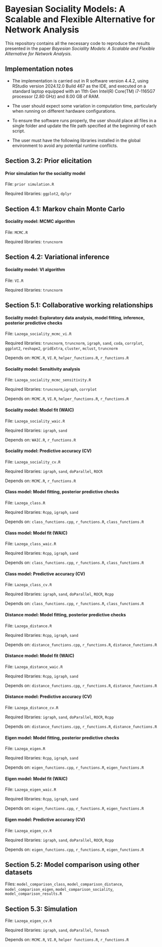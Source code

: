 # Bayesian Sociality Models: A Scalable and Flexible Alternative for Network Analysis

This repository contains all the necessary code to reproduce the results presented in the paper *Bayesian Sociality Models: A Scalable and Flexible Alternative for Network Analysis*.

## Implementation notes

- The implementation is carried out in R software version 4.4.2, using RStudio version 2024.12.0 Build 467 as the IDE, and executed on a standard laptop equipped with an 11th Gen Intel(R) Core(TM) i7-1165G7 processor (2.80 GHz) and 8.00 GB of RAM.

- The user should expect some variation in computation time, particularly when running on different hardware configurations.

- To ensure the software runs properly, the user should place all files in a single folder and update the file path specified at the beginning of each script.

- The user must have the following libraries installed in the global environment to avoid any potential runtime conflicts.

## Section 3.2: Prior elicitation

#### Prior simulation for the sociality model

File: `prior simulation.R`

Required libraries: `ggplot2`, `dplyr`

## Section 4.1: Markov chain Monte Carlo

#### Sociality model: MCMC algorithm

File: `MCMC.R`

Required libraries: `truncnorm`

## Section 4.2: Variational inference

#### Sociality model: VI algorithm

File: `VI.R`

Required libraries: `truncnorm`

## Section 5.1: Collaborative working relationships

#### Sociality model: Exploratory data analysis, model fitting, inference, posterior predictive checks

File: `Lazega_sociality_mcmc_vi.R`

Required libraries: `truncnorm`, `truncnorm`, `igraph`, `sand`, `coda`, `corrplot`, `ggplot2`, `reshape2`, `gridExtra`, `cluster`, `mclust`, `truncnorm`

Depends on: `MCMC.R`, `VI.R`, `helper_functions.R`, `r_functions.R`

#### Sociality model: Sensitivity analysis

File: `Lazega_sociality_mcmc_sensitivity.R`

Required libraries: `truncnorm`,`igraph`, `corrplot`

Depends on: `MCMC.R`, `VI.R`, `helper_functions.R`, `r_functions.R`

#### Sociality model: Model fit (WAIC)

File: `Lazega_sociality_waic.R`

Required libraries: `igraph`, `sand`

Depends on: `WAIC.R`, `r_functions.R`

#### Sociality model: Predictive accuracy (CV)

File: `Lazega_sociality_cv.R`

Required libraries: `igraph`, `sand`, `doParallel`, `ROCR`

Depends on: `MCMC.R`, `r_functions.R`

#### Class model: Model fitting, posterior predictive checks

File: `Lazega_class.R`

Required libraries: `Rcpp`, `igraph`, `sand`

Depends on: `class_functions.cpp`, `r_functions.R`, `class_functions.R`

#### Class model: Model fit (WAIC)

File: `Lazega_class_waic.R`

Required libraries: `Rcpp`, `igraph`, `sand`

Depends on: `class_functions.cpp`, `r_functions.R`, `class_functions.R`

#### Class model: Predictive accuracy (CV)

File: `Lazega_class_cv.R`

Required libraries: `igraph`, `sand`, `doParallel`, `ROCR`, `Rcpp`

Depends on: `class_functions.cpp`, `r_functions.R`, `class_functions.R`

#### Distance model: Model fitting, posterior predictive checks

File: `Lazega_distance.R`

Required libraries: `Rcpp`, `igraph`, `sand`

Depends on: `distance_functions.cpp`, `r_functions.R`, `distance_functions.R`

#### Distance model: Model fit (WAIC)

File: `Lazega_distance_waic.R`

Required libraries: `Rcpp`, `igraph`, `sand`

Depends on: `distance_functions.cpp`, `r_functions.R`, `distance_functions.R`

#### Distance model: Predictive accuracy (CV)

File: `Lazega_distance_cv.R`

Required libraries: `igraph`, `sand`, `doParallel`, `ROCR`, `Rcpp`

Depends on: `distance_functions.cpp`, `r_functions.R`, `distance_functions.R`

#### Eigen model: Model fitting, posterior predictive checks

File: `Lazega_eigen.R`

Required libraries: `Rcpp`, `igraph`, `sand`

Depends on: `eigen_functions.cpp`, `r_functions.R`, `eigen_functions.R`

#### Eigen model: Model fit (WAIC)

File: `Lazega_eigen_waic.R`

Required libraries: `Rcpp`, `igraph`, `sand`

Depends on: `eigen_functions.cpp`, `r_functions.R`, `eigen_functions.R`

#### Eigen model: Predictive accuracy (CV)

File: `Lazega_eigen_cv.R`

Required libraries: `igraph`, `sand`, `doParallel`, `ROCR`, `Rcpp`

Depends on: `eigen_functions.cpp`, `r_functions.R`, `eigen_functions.R`

## Section 5.2: Model comparison using other datasets

Files: `model_comparison_class`, `model_comparison_distance`, `model_comparison_eigen`, `model_comparison_sociality`, `model_comparison_results.R`

## Section 5.3: Simulation

File: `Lazega_eigen_cv.R`

Required libraries: `igraph`, `sand`, `doParallel`, `foreach`

Depends on: `MCMC.R`, `VI.R`, `helper functions.R`, `r_functions.R`
